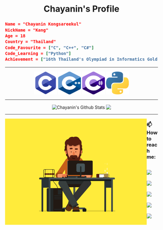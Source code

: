 <h1 align = "center"> Chayanin's Profile </h1>

<h3>

 ```json
Name = "Chayanin Kongsareekul"
NickName = "Kang"
Age = 18
Country = "Thailand"
Code_Favourite = ["C", "C++", "C#"]
Code_Learning = ["Python"]
Achievement = ["16th Thailand's Olympiad in Informatics Gold Medal"]
 ```

</h3>

---

<p align = "center">
 <code><img src="https://github.com/aphrodicez/aphrodicez/blob/main/C.png" width="75" height="75"></code>
 <code><img src="https://github.com/aphrodicez/aphrodicez/blob/main/CPP.png" width="75" height="75"></code>
 <code><img src="https://github.com/aphrodicez/aphrodicez/blob/main/CSharp.png" width="75" height="75"></code>
 <code><img src="https://github.com/aphrodicez/aphrodicez/blob/main/Python.png" width="75" height="75"></code>
</p>

---

<p align = "center">
 
 <img align = "center" height="200" src="https://github-readme-stats.vercel.app/api?username=aphrodicez&include_all_commits=true&count_private=true&show_icons=true&theme=algolia" alt="Chayanin's Github Stats">
 <img align = "center" height="200" src="https://github-readme-stats.vercel.app/api/top-langs/?username=aphrodicez&theme=algolia&langs_count=5&exclude_repo=MasterIceZ,anuraghazra,phumipatc,thailand-oi-tasks"/> <br/>
</p>

  ---
 
 <img align = "left" height = "350" src = "https://github.com/aphrodicez/aphrodicez/blob/main/Coding.gif?raw=true">

<p>
 <h3> 📫 How to reach me: </h3> <br/>
 <a href="mailto:kang.chayanin@gmail.com"><img src = "https://img.shields.io/badge/Gmail-D14836?style=for-the-badge&logo=gmail&logoColor=white"/> </a> <br/> <br/>
 <a href="https://facebook.com/chayanin.kang"><img src="https://img.shields.io/badge/facebook-1778F2.svg?style=for-the-badge&logo=facebook&logoColor=white"/></a> <br/> <br/>
 <a href="https://instagram.com/kang.cyn"><img src="https://img.shields.io/badge/instagram-E1306C.svg?style=for-the-badge&logo=instagram&logoColor=white"/></a> <br/> <br/>
 <a href="https://github.com/Aphrodicez"><img src = "https://img.shields.io/badge/GitHub-100000?style=for-the-badge&logo=github&logoColor=white"></a> <br/> <br/>
 <a href="https://codeforces.com/profile/Aphrodicez"><img src="https://cp-logo.vercel.app/codeforces/Aphrodicez"/></a> <br/> <br/>
</p>
  <!--
**Aphrodicez/Aphrodicez** is a ✨ _special_ ✨ repository because its `README.md` (this file) appears on your GitHub profile.
Here are some ideas to get you started:

- 🔭 I’m currently working on ...
- 🌱 I’m currently learning ...
- 👯 I’m looking to collaborate on ...
- 🤔 I’m looking for help with ...
- 💬 Ask me about ...
- 📫 How to reach me: ...
- 😄 Pronouns: ...
- ⚡ Fun fact: ...
-->
